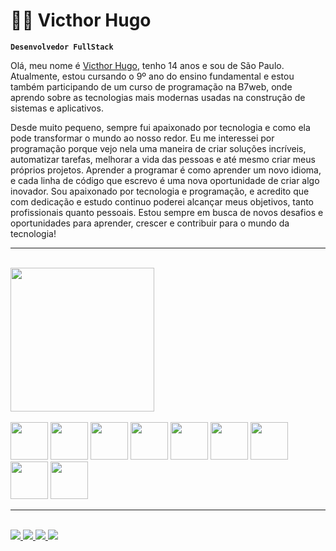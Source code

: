 # 👨‍💻 Victhor Hugo

**`Desenvolvedor FullStack`**

Olá, meu nome é [Victhor Hugo](https://www.instagram.com/victhorhugo73/), tenho 14 anos e sou de São Paulo. Atualmente, estou cursando o 9º ano do ensino fundamental e estou também participando de um curso de programação na B7web, onde aprendo sobre as tecnologias mais modernas usadas na construção de sistemas e aplicativos.

Desde muito pequeno, sempre fui apaixonado por tecnologia e como ela pode transformar o mundo ao nosso redor. Eu me interessei por programação porque vejo nela uma maneira de criar soluções incríveis, automatizar tarefas, melhorar a vida das pessoas e até mesmo criar meus próprios projetos. Aprender a programar é como aprender um novo idioma, e cada linha de código que escrevo é uma nova oportunidade de criar algo inovador.
Sou apaixonado por tecnologia e programação, e acredito que com dedicação e estudo continuo poderei alcançar meus objetivos, tanto profissionais quanto pessoais. Estou sempre em busca de novos desafios e oportunidades para aprender, crescer e contribuir para o mundo da tecnologia!
<hr><br>

<div style="display: flex; justify-content: space-between; align-items: center; gap: 20px;">
  <div>
    <a href="https://github.com/VicthorHugo-stack">
      <img height="230em" src="https://github-readme-stats.vercel.app/api?username=VicthorHugo-stack&show_icons=true&theme=dark&include_all_commits=true&count_private=true"/>
    </a>
  </div>
  
  <div>
    <img height="1em" src="https://github-readme-stats.vercel.app/api/top-langs/?username=VicthorHugo-stack&layout=compact&langs_count=16&theme=dark"/>
  </div>
</div>

<div style="display: inline_block"><br>
  <img height="60" width="60" src="https://cdn.jsdelivr.net/gh/devicons/devicon@latest/icons/azuresqldatabase/azuresqldatabase-original.svg" />
  <img height="60" width="60" src="https://cdn.jsdelivr.net/gh/devicons/devicon@latest/icons/php/php-original.svg">
  <img height="60" width="60" src="https://cdn.jsdelivr.net/gh/devicons/devicon@latest/icons/javascript/javascript-original.svg">
  <img height="60" width="60" src="https://cdn.jsdelivr.net/gh/devicons/devicon@latest/icons/html5/html5-original.svg">
  <img height="60" width="60" src="https://cdn.jsdelivr.net/gh/devicons/devicon@latest/icons/css3/css3-original.svg">
  <img height="60" width="60" src="https://cdn.jsdelivr.net/gh/devicons/devicon@latest/icons/github/github-original.svg">
  <img height="60" width="60" src="https://cdn.jsdelivr.net/gh/devicons/devicon@latest/icons/bootstrap/bootstrap-original.svg">
  <img height="60" width="60" src="https://cdn.jsdelivr.net/gh/devicons/devicon@latest/icons/git/git-original.svg">
  <img height="60" width="60" src="https://cdn.jsdelivr.net/gh/devicons/devicon@latest/icons/python/python-original.svg">
</div>

<hr><br>

<div>
  <a href="https://github.com/VicthorHugo-stack" target="_blank">
    <img  src="https://img.shields.io/badge/GitHub-100000?style=for-the-badge&logo=github&logoColor=white">
  </a>
  <a href="https://mail.google.com/mail/u/0/#inbox" target="_blank">
    <img  src="https://img.shields.io/badge/Gmail-D14836?style=for-the-badge&logo=gmail&logoColor=white">
  </a>
  <a href="http://localhost/phpmyadmin/index.php?route=/sql&pos=0&db=esqueci&table=filmes" target="_blank">
    <img src="https://img.shields.io/badge/MySQL-005C84?style=for-the-badge&logo=mysql&logoColor=white">
  </a>
  <a href="https://www.twitch.tv/victhorhugo_dev" target="_blank">
    <img src="https://img.shields.io/badge/Twitch-9146FF?style=for-the-badge&logo=twitch&logoColor=white">
  </a>
</div>


